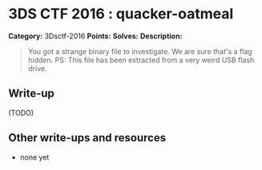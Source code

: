# 3DS CTF 2016 : quacker-oatmeal
**Category:** 3Dsctf-2016
**Points:**
**Solves:**
**Description:**

> You got a strange binary file to investigate.
> We are sure that's a flag hidden.
> PS: This file has been extracted from a very weird USB flash drive.

## Write-up

(TODO)

## Other write-ups and resources

* none yet
